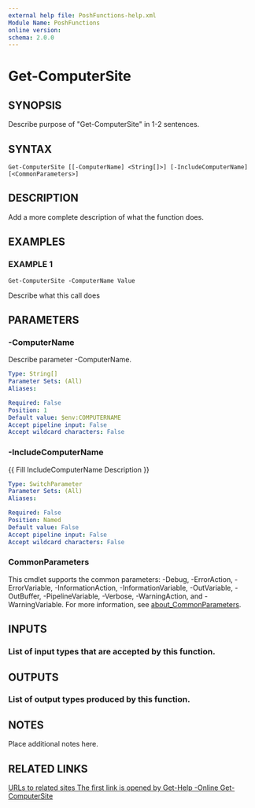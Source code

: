 ```yaml
---
external help file: PoshFunctions-help.xml
Module Name: PoshFunctions
online version:
schema: 2.0.0
---
```


# Get-ComputerSite

## SYNOPSIS
Describe purpose of "Get-ComputerSite" in 1-2 sentences.

## SYNTAX

```
Get-ComputerSite [[-ComputerName] <String[]>] [-IncludeComputerName] [<CommonParameters>]
```

## DESCRIPTION
Add a more complete description of what the function does.

## EXAMPLES

### EXAMPLE 1
```
Get-ComputerSite -ComputerName Value
```

Describe what this call does

## PARAMETERS

### -ComputerName
Describe parameter -ComputerName.

```yaml
Type: String[]
Parameter Sets: (All)
Aliases:

Required: False
Position: 1
Default value: $env:COMPUTERNAME
Accept pipeline input: False
Accept wildcard characters: False
```

### -IncludeComputerName
{{ Fill IncludeComputerName Description }}

```yaml
Type: SwitchParameter
Parameter Sets: (All)
Aliases:

Required: False
Position: Named
Default value: False
Accept pipeline input: False
Accept wildcard characters: False
```

### CommonParameters
This cmdlet supports the common parameters: -Debug, -ErrorAction, -ErrorVariable, -InformationAction, -InformationVariable, -OutVariable, -OutBuffer, -PipelineVariable, -Verbose, -WarningAction, and -WarningVariable. For more information, see [about_CommonParameters](http://go.microsoft.com/fwlink/?LinkID=113216).

## INPUTS

### List of input types that are accepted by this function.
## OUTPUTS

### List of output types produced by this function.
## NOTES
Place additional notes here.

## RELATED LINKS

[URLs to related sites
The first link is opened by Get-Help -Online Get-ComputerSite]()

